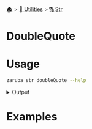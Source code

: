 <!--startTocHeader-->
[🏠](../../README.md) > [🔧 Utilities](../README.md) > [🔠 Str](README.md)
# DoubleQuote
<!--endTocHeader-->

# Usage

<!--startCode-->
```bash
zaruba str doubleQuote --help
```
 
<details>
<summary>Output</summary>
 
```````
Double quote string

Usage:
  zaruba str doubleQuote <string> [flags]

Flags:
  -h, --help   help for doubleQuote
```````
</details>
<!--endCode-->

# Examples



<!--startTocSubTopic-->
<!--endTocSubTopic-->